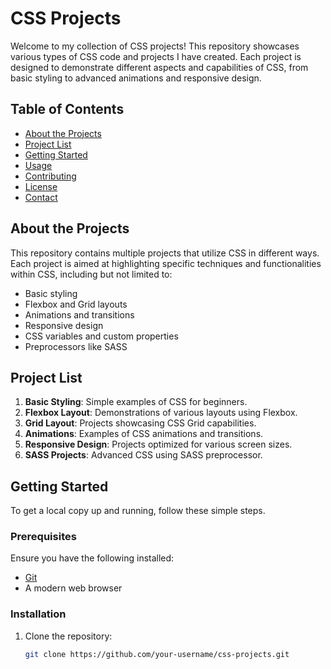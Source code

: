 # CSS Projects

Welcome to my collection of CSS projects! This repository showcases various types of CSS code and projects I have created. Each project is designed to demonstrate different aspects and capabilities of CSS, from basic styling to advanced animations and responsive design.

## Table of Contents

- [About the Projects](#about-the-projects)
- [Project List](#project-list)
- [Getting Started](#getting-started)
- [Usage](#usage)
- [Contributing](#contributing)
- [License](#license)
- [Contact](#contact)

## About the Projects

This repository contains multiple projects that utilize CSS in different ways. Each project is aimed at highlighting specific techniques and functionalities within CSS, including but not limited to:

- Basic styling
- Flexbox and Grid layouts
- Animations and transitions
- Responsive design
- CSS variables and custom properties
- Preprocessors like SASS

## Project List

1. **Basic Styling**: Simple examples of CSS for beginners.
2. **Flexbox Layout**: Demonstrations of various layouts using Flexbox.
3. **Grid Layout**: Projects showcasing CSS Grid capabilities.
4. **Animations**: Examples of CSS animations and transitions.
5. **Responsive Design**: Projects optimized for various screen sizes.
6. **SASS Projects**: Advanced CSS using SASS preprocessor.

## Getting Started

To get a local copy up and running, follow these simple steps.

### Prerequisites

Ensure you have the following installed:
- [Git](https://git-scm.com/)
- A modern web browser

### Installation

1. Clone the repository:
   ```sh
   git clone https://github.com/your-username/css-projects.git
